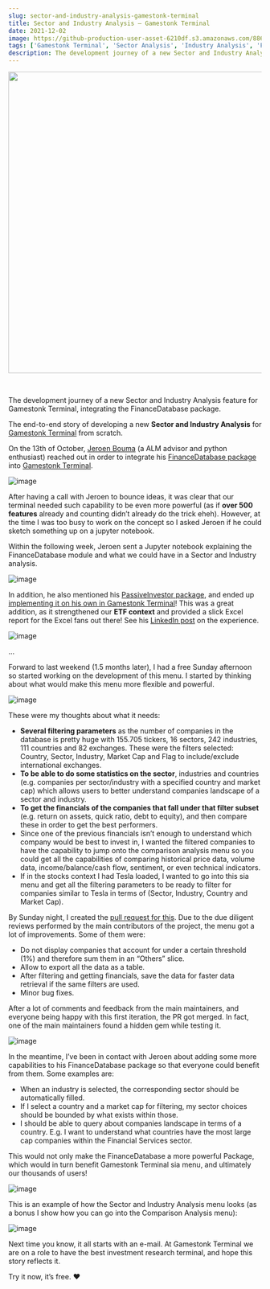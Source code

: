 ```yaml
---
slug: sector-and-industry-analysis-gamestonk-terminal
title: Sector and Industry Analysis — Gamestonk Terminal
date: 2021-12-02
image: https://github-production-user-asset-6210df.s3.amazonaws.com/88618738/280497500-a8730909-278e-4186-9139-0b08f7ed88c0.png
tags: ['Gamestonk Terminal', 'Sector Analysis', 'Industry Analysis', 'FinanceDatabase', 'Open Source']
description: The development journey of a new Sector and Industry Analysis feature for Gamestonk Terminal, integrating the FinanceDatabase package.
---
```


<p align="center">
    <img width="600" src="https://github-production-user-asset-6210df.s3.amazonaws.com/88618738/280497500-a8730909-278e-4186-9139-0b08f7ed88c0.png"/>
</p>

<br />

The development journey of a new Sector and Industry Analysis feature for Gamestonk Terminal, integrating the FinanceDatabase package.

<!-- truncate -->

<div style={{borderTop: '1px solid #21af90', margin: '1.5em 0'}} />

The end-to-end story of developing a new **Sector and Industry Analysis** for [Gamestonk Terminal](https://github.com/GamestonkTerminal/GamestonkTerminal) from scratch.

On the 13th of October, [Jeroen Bouma](https://github.com/JerBouma) (a ALM advisor and python enthusiast) reached out in order to integrate his [FinanceDatabase package](https://github.com/JerBouma/FinanceDatabase) into [Gamestonk Terminal](https://github.com/GamestonkTerminal/GamestonkTerminal).

![image](https://github.com/Meg1211/my-website/assets/88618738/e98a2b76-8113-461e-a69f-48a706971adb)

After having a call with Jeroen to bounce ideas, it was clear that our terminal needed such capability to be even more powerful (as if **over 500 features** already and counting didn’t already do the trick eheh). However, at the time I was too busy to work on the concept so I asked Jeroen if he could sketch something up on a jupyter notebook.

Within the following week, Jeroen sent a Jupyter notebook explaining the FinanceDatabase module and what we could have in a Sector and Industry analysis.

![image](https://github.com/Meg1211/my-website/assets/88618738/f8402594-0d19-4017-bb7b-cd61a593fd2d)

In addition, he also mentioned his [PassiveInvestor package](https://github.com/JerBouma/ThePassiveInvestor), and ended up [implementing it on his own in Gamestonk Terminal](https://github.com/GamestonkTerminal/GamestonkTerminal/pull/857)! This was a great addition, as it strengthened our **ETF context** and provided a slick Excel report for the Excel fans out there! See his [LinkedIn post](https://www.linkedin.com/feed/update/urn:li:activity:6859887432532291584/) on the experience.

![image](https://github.com/Meg1211/my-website/assets/88618738/9ce2dfd0-c891-44f0-b0ae-1a774203bdb7)

...

Forward to last weekend (1.5 months later), I had a free Sunday afternoon so started working on the development of this menu. I started by thinking about what would make this menu more flexible and powerful.

![image](https://github.com/Meg1211/my-website/assets/88618738/942f3089-6cb1-4062-b1be-2bb204a7133d)

These were my thoughts about what it needs:

- **Several filtering parameters** as the number of companies in the database is pretty huge with 155.705 tickers, 16 sectors, 242 industries, 111 countries and 82 exchanges. These were the filters selected: Country, Sector, Industry, Market Cap and Flag to include/exclude international exchanges.
- **To be able to do some statistics on the sector**, industries and countries (e.g. companies per sector/industry with a specified country and market cap) which allows users to better understand companies landscape of a sector and industry.
- **To get the financials of the companies that fall under that filter subset** (e.g. return on assets, quick ratio, debt to equity), and then compare these in order to get the best performers.
- Since one of the previous financials isn’t enough to understand which company would be best to invest in, I wanted the filtered companies to have the capability to jump onto the comparison analysis menu so you could get all the capabilities of comparing historical price data, volume data, income/balance/cash flow, sentiment, or even technical indicators.
- If in the stocks context I had Tesla loaded, I wanted to go into this sia menu and get all the filtering parameters to be ready to filter for companies similar to Tesla in terms of (Sector, Industry, Country and Market Cap).

By Sunday night, I created the [pull request for this](https://github.com/GamestonkTerminal/GamestonkTerminal/pull/995). Due to the due diligent reviews performed by the main contributors of the project, the menu got a lot of improvements. Some of them were:
- Do not display companies that account for under a certain threshold (1%) and therefore sum them in an “Others” slice.
- Allow to export all the data as a table.
- After filtering and getting financials, save the data for faster data retrieval if the same filters are used.
- Minor bug fixes.

After a lot of comments and feedback from the main maintainers, and everyone being happy with this first iteration, the PR got merged. In fact, one of the main maintainers found a hidden gem while testing it.

![image](https://github.com/Meg1211/my-website/assets/88618738/e5897fb5-88f2-47c7-88a0-cacb97b15695)

In the meantime, I’ve been in contact with Jeroen about adding some more capabilities to his FinanceDatabase package so that everyone could benefit from them. Some examples are:
- When an industry is selected, the corresponding sector should be automatically filled.
- If I select a country and a market cap for filtering, my sector choices should be bounded by what exists within those.
- I should be able to query about companies landscape in terms of a country. E.g. I want to understand what countries have the most large cap companies within the Financial Services sector.

This would not only make the FinanceDatabase a more powerful Package, which would in turn benefit Gamestonk Terminal sia menu, and ultimately our thousands of users!

![image](https://github.com/Meg1211/my-website/assets/88618738/1d0b37e4-6283-4d9e-87cf-a9c547434278)

This is an example of how the Sector and Industry Analysis menu looks (as a bonus I show how you can go into the Comparison Analysis menu):

![image](https://github.com/DidierRLopes/my-website/assets/25267873/f3fac679-0f9f-45fe-9f77-c97b7351e05e)

Next time you know, it all starts with an e-mail. At Gamestonk Terminal we are on a role to have the best investment research terminal, and hope this story reflects it.

Try it now, it’s free. ❤️
